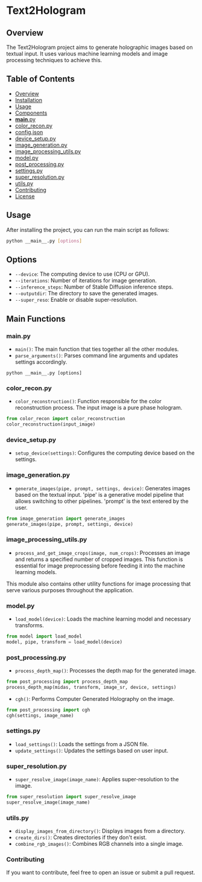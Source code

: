 # Text2Hologram

## Overview
The Text2Hologram project aims to generate holographic images based on textual input. It uses various machine learning models and image processing techniques to achieve this.

## Table of Contents
- [Overview](#overview)
- [Installation](#installation)
- [Usage](#usage)
- [Components](#components)
- [__main__.py](#__main__py)
- [color_recon.py](#color_reconpy)
- [config.json](#configjson)
- [device_setup.py](#device_setuppy)
- [image_generation.py](#image_generationpy)
- [image_processing_utils.py](#image_processing_utilspy)
- [model.py](#modelpy)
- [post_processing.py](#post_processingpy)
- [settings.py](#settingspy)
- [super_resolution.py](#super_resolutionpy)
- [utils.py](#utilspy)
- [Contributing](#contributing)
- [License](#license)


## Usage
After installing the project, you can run the main script as follows:

```bash
python __main__.py [options]
```

## Options
- `--device`: The computing device to use (CPU or GPU).
- `--iterations`: Number of iterations for image generation.
- `--inference_steps`: Number of Stable Diffusion inference steps.
- `--outputdir`: The directory to save the generated images.
- `--super_reso`: Enable or disable super-resolution.

## Main Functions

### __main__.py
- `main()`: The main function that ties together all the other modules.
- `parse_arguments()`: Parses command line arguments and updates settings accordingly.


```
python __main__.py [options]
```

### color_recon.py
- `color_reconstruction()`: Function responsible for the color reconstruction process. The input image is a pure phase hologram.


```python
from color_recon import color_reconstruction
color_reconstruction(input_image)
```

### device_setup.py
- `setup_device(settings)`: Configures the computing device based on the settings.

### image_generation.py
- `generate_images(pipe, prompt, settings, device)`: Generates images based on the textual input. 'pipe' is a generative model pipeline that allows switching to other pipelines. 'prompt' is the text entered by the user.


```python
from image_generation import generate_images
generate_images(pipe, prompt, settings, device)
```

### image_processing_utils.py
- `process_and_get_image_crops(image, num_crops)`: Processes an image and returns a specified number of cropped images. This function is essential for image preprocessing before feeding it into the machine learning models.

This module also contains other utility functions for image processing that serve various purposes throughout the application.


### model.py
- `load_model(device)`: Loads the machine learning model and necessary transforms.


```python
from model import load_model
model, pipe, transform = load_model(device)
```

### post_processing.py
- `process_depth_map()`: Processes the depth map for the generated image.

```python
from post_processing import process_depth_map
process_depth_map(midas, transform, image_sr, device, settings)

```

- `cgh()`: Performs Computer Generated Holography on the image.


```python
from post_processing import cgh
cgh(settings, image_name)
```

### settings.py
- `load_settings()`: Loads the settings from a JSON file.
- `update_settings()`: Updates the settings based on user input.


### super_resolution.py
- `super_resolve_image(image_name)`: Applies super-resolution to the image.


```python
from super_resolution import super_resolve_image
super_resolve_image(image_name)
```

### utils.py
- `display_images_from_directory()`: Displays images from a directory.
- `create_dirs()`: Creates directories if they don't exist.
- `combine_rgb_images()`: Combines RGB channels into a single image.

### Contributing
If you want to contribute, feel free to open an issue or submit a pull request.

